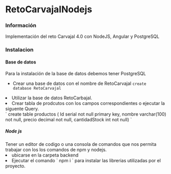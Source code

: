# RetoCarvajalNodejs
### Información 
Implementación del reto Carvajal 4.0 con NodeJS, Angular y PostgreSQL
### Instalacion
#### Base de datos
Para la instalación de la base de datos  debemos tener PostgreSQL
- Crear una base de datos con el nombre de RetoCarvajal
 ` create database RetoCarvajal `
 
<li>Utilizar la base de datos RetoCarbajal.</li>
<li>Crear tabla de prodcutos con los campos correspondientes  o ejecutar la siguente Query.</li>
` create table productos (
	Id serial not null primary key,
	nombre varchar(100) not null,
	precio decimal  not null,
	cantidadStock int not null)
` 

<h5>Node js </h5>
Tener un editor de codigo o una consola de comandos que nos permita trabajar con los los comandos de npm y nodejs.
<li>ubicarse en la carpeta backend</li>
<li>Ejecutar el comando ` npm i ` para instalar las librerias utilizadas por el proyecto.</li>
